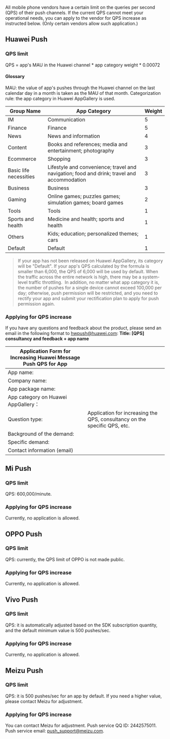 ﻿All mobile phone vendors have a certain limit on the queries per second (QPS) of their push channels. If the current QPS cannot meet your operational needs, you can apply to the vendor for QPS increase as instructed below. (Only certain vendors allow such application.)
## Huawei Push
### QPS limit
QPS = app's MAU in the Huawei channel * app category weight * 0.00072
#### Glossary
MAU: the value of app's pushes through the Huawei channel on the last calendar day in a month is taken as the MAU of that month.
Categorization rule: the app category in Huawei AppGallery is used.

| Group Name | App Category | Weight |
|-----|-----|-----|
| IM | Communication | 5 |
| Finance | Finance | 5 |
| News | News and information | 4 |
| Content | Books and references; media and entertainment; photography | 3 |
| Ecommerce | Shopping | 3 |
| Basic life necessities | Lifestyle and convenience; travel and navigation; food and drink; travel and accommodation | 3 |
| Business | Business | 3 |
| Gaming | Online games; puzzles games; simulation games; board games | 2 |
| Tools | Tools | 1 |
| Sports and health | Medicine and health; sports and health | 1 |
| Others | Kids; education; personalized themes; cars | 1 |
| Default | Default | 1 |

>If your app has not been released on Huawei AppGallery, its category will be "Default".
If your app's QPS calculated by the formula is smaller than 6,000, the QPS of 6,000 will be used by default.
When the traffic across the entire network is high, there may be a system-level traffic throttling. 
In addition, no matter what app category it is, the number of pushes for a single device cannot exceed 100,000 per day; otherwise, push permission will be restricted, and you need to rectify your app and submit your rectification plan to apply for push permission again.

### Applying for QPS increase
If you have any questions and feedback about the product, please send an email in the following format to hwpush@huawei.com:
**Title: [QPS] consultancy and feedback + app name**

| Application Form for Increasing Huawei Message Push QPS for App |   |   
| --- | --- | 
| App name: |   |  
| Company name: |   |  
| App package name: |   | 
| App category on Huawei AppGallery： |   | 
| Question type: | Application for increasing the QPS, consultancy on the specific QPS, etc. |  
| Background of the demand: |   |  
| Specific demand: |   |  
| Contact information (email) |   |  

## Mi Push
### QPS limit
QPS: 600,000/minute.
### Applying for QPS increase
Currently, no application is allowed.
## OPPO Push
### QPS limit
QPS: currently, the QPS limit of OPPO is not made public.

### Applying for QPS increase
Currently, no application is allowed.
## Vivo Push
### QPS limit
QPS: it is automatically adjusted based on the SDK subscription quantity, and the default minimum value is 500 pushes/sec.
### Applying for QPS increase
Currently, no application is allowed.

## Meizu Push
### QPS limit
QPS: it is 500 pushes/sec for an app by default. If you need a higher value, please contact Meizu for adjustment.

### Applying for QPS increase
You can contact Meizu for adjustment.
Push service QQ ID: 2442575011.
Push service email: push_support@meizu.com.

